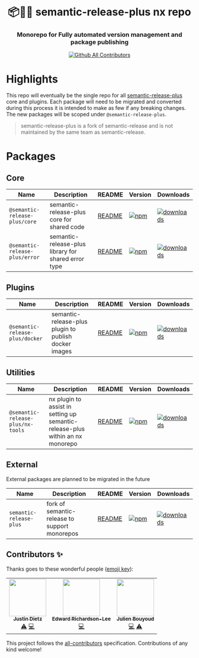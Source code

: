 <h1 align="center" style="border-bottom: none;">📦🚀➕ semantic-release-plus nx repo</h1>
<h3 align="center">Monorepo for Fully automated version management and package publishing</h3>

<p align="center">
  <a href="#contributors-">
    <img alt="Github All Contributors" src="https://img.shields.io/github/all-contributors/semantic-release-plus/semantic-release-plus">
  </a>
</p>

# Highlights

This repo will eventually be the single repo for all [semantic-release-plus](https://github.com/semantic-release-plus/semantic-release) core and plugins. Each package will need to be migrated and converted during this process it is intended to make as few if any breaking changes. The new packages will be scoped under `@semantic-release-plus`.

> semantic-release-plus is a fork of semantic-release and is not maintained by the same team as semantic-release.

# Packages

## Core

| Name                           | Description                                         | README                               | Version                                                                                                                             | Downloads                                                                                                                                  |
| ------------------------------ | --------------------------------------------------- | ------------------------------------ | ----------------------------------------------------------------------------------------------------------------------------------- | ------------------------------------------------------------------------------------------------------------------------------------------ |
| `@semantic-release-plus/core`  | semantic-release-plus core for shared code          | [README](./packages/core/README.md)  | [![npm](https://img.shields.io/npm/v/@semantic-release-plus/core.svg)](https://www.npmjs.com/package/@semantic-release-plus/core)   | [![downloads](https://img.shields.io/npm/dt/@semantic-release-plus/core.svg)](https://www.npmjs.com/package/@semantic-release-plus/core)   |
| `@semantic-release-plus/error` | semantic-release-plus library for shared error type | [README](./packages/error/README.md) | [![npm](https://img.shields.io/npm/v/@semantic-release-plus/error.svg)](https://www.npmjs.com/package/@semantic-release-plus/error) | [![downloads](https://img.shields.io/npm/dt/@semantic-release-plus/error.svg)](https://www.npmjs.com/package/@semantic-release-plus/error) |

## Plugins

| Name                            | Description                                           | README                                        | Version                                                                                                                               | Downloads                                                                                                                                    |
| ------------------------------- | ----------------------------------------------------- | --------------------------------------------- | ------------------------------------------------------------------------------------------------------------------------------------- | -------------------------------------------------------------------------------------------------------------------------------------------- |
| `@semantic-release-plus/docker` | semantic-release-plus plugin to publish docker images | [README](./packages/plugins/docker/README.md) | [![npm](https://img.shields.io/npm/v/@semantic-release-plus/docker.svg)](https://www.npmjs.com/package/@semantic-release-plus/docker) | [![downloads](https://img.shields.io/npm/dt/@semantic-release-plus/docker.svg)](https://www.npmjs.com/package/@semantic-release-plus/docker) |

## Utilities

| Name                              | Description                                                                   | README                                          | Version                                                                                                                                   | Downloads                                                                                                                                        |
| --------------------------------- | ----------------------------------------------------------------------------- | ----------------------------------------------- | ----------------------------------------------------------------------------------------------------------------------------------------- | ------------------------------------------------------------------------------------------------------------------------------------------------ |
| `@semantic-release-plus/nx-tools` | nx plugin to assist in setting up semantic-release-plus within an nx monorepo | [README](./packages/plugins/nx-tools/README.md) | [![npm](https://img.shields.io/npm/v/@semantic-release-plus/nx-tools.svg)](https://www.npmjs.com/package/@semantic-release-plus/nx-tools) | [![downloads](https://img.shields.io/npm/dt/@semantic-release-plus/nx-tools.svg)](https://www.npmjs.com/package/@semantic-release-plus/nx-tools) |

## External

External packages are planned to be migrated in the future

| Name                    | Description                                   | README                                                                     | Version                                                                                                               | Downloads                                                                                                                    |
| ----------------------- | --------------------------------------------- | -------------------------------------------------------------------------- | --------------------------------------------------------------------------------------------------------------------- | ---------------------------------------------------------------------------------------------------------------------------- |
| `semantic-release-plus` | fork of semantic-release to support monorepos | [README](https://github.com/semantic-release-plus/semantic-release#readme) | [![npm](https://img.shields.io/npm/v/semantic-release-plus.svg)](https://www.npmjs.com/package/semantic-release-plus) | [![downloads](https://img.shields.io/npm/dt/semantic-release-plus.svg)](https://www.npmjs.com/package/semantic-release-plus) |

## Contributors ✨

Thanks goes to these wonderful people ([emoji key](https://allcontributors.org/docs/en/emoji-key)):

<!-- ALL-CONTRIBUTORS-LIST:START - Do not remove or modify this section -->
<!-- prettier-ignore-start -->
<!-- markdownlint-disable -->
<table>
  <tr>
    <td align="center"><a href="http://justindietz.com"><img src="https://avatars.githubusercontent.com/u/5566979?v=4?s=100" width="100px;" alt=""/><br /><sub><b>Justin Dietz</b></sub></a><br /><a href="https://github.com/semantic-release-plus/semantic-release-plus/commits?author=JoA-MoS" title="Tests">⚠️</a> <a href="https://github.com/semantic-release-plus/semantic-release-plus/commits?author=JoA-MoS" title="Code">💻</a></td>
    <td align="center"><a href="https://github.com/erichardson-lee"><img src="https://avatars.githubusercontent.com/u/77331675?v=4?s=100" width="100px;" alt=""/><br /><sub><b>Edward Richardson-Lee</b></sub></a><br /><a href="https://github.com/semantic-release-plus/semantic-release-plus/commits?author=erichardson-lee" title="Code">💻</a></td>
    <td align="center"><a href="https://github.com/jBouyoud"><img src="https://avatars.githubusercontent.com/u/1336548?v=4?s=100" width="100px;" alt=""/><br /><sub><b>Julien Bouyoud</b></sub></a><br /><a href="https://github.com/semantic-release-plus/semantic-release-plus/commits?author=jBouyoud" title="Code">💻</a> <a href="https://github.com/semantic-release-plus/semantic-release-plus/commits?author=jBouyoud" title="Tests">⚠️</a></td>
  </tr>
</table>

<!-- markdownlint-restore -->
<!-- prettier-ignore-end -->

<!-- ALL-CONTRIBUTORS-LIST:END -->

This project follows the [all-contributors](https://github.com/all-contributors/all-contributors) specification. Contributions of any kind welcome!
